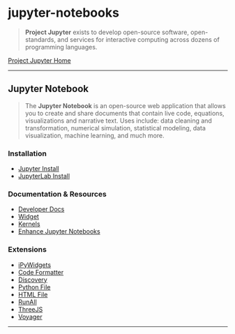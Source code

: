 # jupyter-notebooks

> **Project Jupyter** exists to develop open-source software, open-standards, and services for interactive computing across dozens of programming languages.

[Project Jupyter Home](https://jupyter.org/index.html)

----

## Jupyter Notebook

> The **Jupyter Notebook** is an open-source web application that allows you to create and share documents that contain live code, equations, visualizations and narrative text. Uses include: data cleaning and transformation, numerical simulation, statistical modeling, data visualization, machine learning, and much more.

### Installation

* [Jupyter Install](https://jupyter.org/install)
* [JupyterLab Install](https://jupyterlab.readthedocs.io/en/latest/getting_started/installation.html#prerequisites)

### Documentation & Resources

* [Developer Docs](https://jupyter.org/documentation)
* [Widget](https://jupyter.org/widgets)
* [Kernels](https://github.com/jupyter/jupyter/wiki/Jupyter-kernels)
* [Enhance Jupyter Notebooks](https://towardsdatascience.com/bringing-the-best-out-of-jupyter-notebooks-for-data-science-f0871519ca29)

### Extensions

* [iPyWidgets](https://github.com/jupyter-widgets/ipywidgets/tree/master/packages/jupyterlab-manager)
* [Code Formatter](https://www.npmjs.com/package/@ryantam626/jupyterlab_code_formatter)
* [Discovery](https://www.npmjs.com/package/jupyterlab_discovery)
* [Python File](https://www.npmjs.com/package/jupyterlab-python-file)
* [HTML File](https://www.npmjs.com/package/@mflevine/jupyterlab_html)
* [RunAll](https://www.npmjs.com/package/@enlznep/runall-extension)
* [ThreeJS](https://www.npmjs.com/package/jupyter-threejs)
* [Voyager](https://github.com/altair-viz/jupyterlab_voyager)

----
